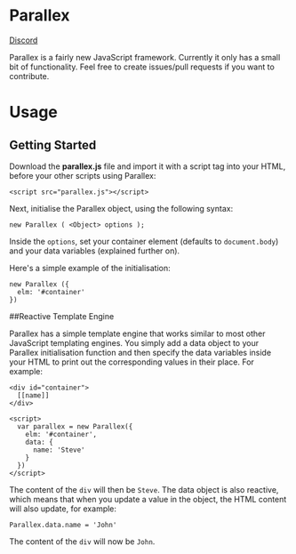 # Parallex

[Discord](https://discord.gg/gqgnAcJ)

Parallex is a fairly new JavaScript framework. Currently it only has a small bit of functionality. Feel free to create issues/pull requests if you want to contribute.

# Usage

## Getting Started

Download the **parallex.js** file and import it with a script tag into your HTML, before your other scripts using Parallex:

    <script src="parallex.js"></script>
    
Next, initialise the Parallex object, using the following syntax:

    new Parallex ( <Object> options );
    
Inside the `options`, set your container element (defaults to `document.body`) and your data variables (explained further on).

Here's a simple example of the initialisation:

    new Parallex ({
      elm: '#container'
    })

##Reactive Template Engine

Parallex has a simple template engine that works similar to most other JavaScript templating engines. You simply add a data object to your Parallex initialisation function and then specify the data variables inside your HTML to print out the corresponding values in their place. For example:

    <div id="container">
      [[name]]
    </div>
    
    <script>
      var parallex = new Parallex({
        elm: '#container',
        data: {
          name: 'Steve'
        }
      })
    </script>
    
The content of the `div` will then be `Steve`. The data object is also reactive, which means that when you update a value in the object, the HTML content will also update, for example:

    Parallex.data.name = 'John'
    
The content of the `div` will now be `John`.
